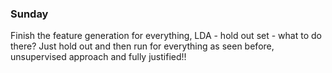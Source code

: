 ### Sunday

Finish the feature generation for everything, LDA - hold out set - what to do there? Just hold out and then run for everything as seen before, unsupervised approach and fully justified!!